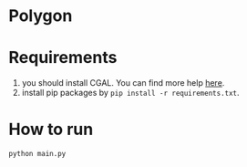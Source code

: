 # Polygon

# Requirements

1. you should install CGAL.
You can find more help [here](https://www.cgal.org/download.html).
2. install pip packages by `pip install -r requirements.txt`.

# How to run

`python main.py`